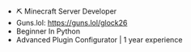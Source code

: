- ⛏️ Minecraft Server Developer
- Guns.lol: https://guns.lol/glock26
- Beginner In Python
- Advanced Plugin Configurator | 1 year experience
